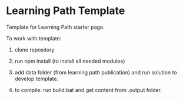 Learning Path Template
======

Template for Learning Path starter page.

To work with template:

1. clone repository
2. run npm install (to install all needed modules)
3. add data folder (from learning path publication) and run solution to develop template.

4. to compile: run build.bat and get content from .output folder.
